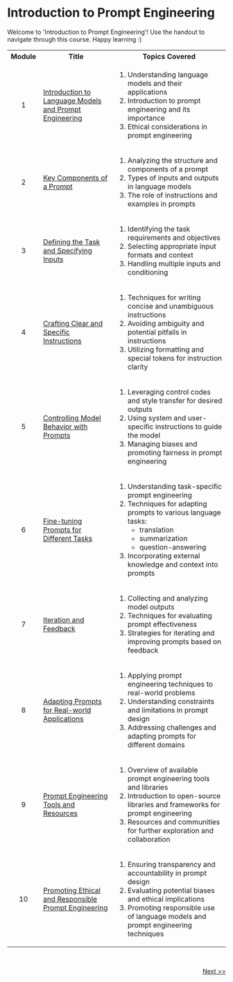 # Introduction to Prompt Engineering
<p> Welcome to 'Introduction to Prompt Engineering'! Use the handout to navigate through this course. Happy learning :)</p>
<table>
  <tr>
    <th>Module</th>
    <th>Title</th>
    <th>Topics Covered</th>
  </tr>
  <tr>
    <td><p align='center'>1</p></td>
    <td><a href="https://github.com/vennby/ChatGPT-University/blob/main/Prompt%20Engineering/Module%2001.md">Introduction to Language Models and Prompt Engineering</a></td>
    <td>
      <ol>
        <li>Understanding language models and their applications</li>
        <li>Introduction to prompt engineering and its importance</li>
        <li>Ethical considerations in prompt engineering</li>
      </ol>
    </td>
  </tr>
  <tr>
    <td><p align='center'>2</p></td>
    <td><a href="https://github.com/vennby/ChatGPT-University/blob/main/Prompt%20Engineering/Module%2002.md">Key Components of a Prompt</a></td>
    <td>
      <ol>
        <li>Analyzing the structure and components of a prompt</li>
        <li>Types of inputs and outputs in language models</li>
        <li>The role of instructions and examples in prompts</li>
      </ol>
    </td>
  </tr>
  <tr>
    <td><p align='center'>3</p></td>
    <td><a href="https://github.com/vennby/ChatGPT-University/blob/main/Prompt%20Engineering/Module%2003.md">Defining the Task and Specifying Inputs</a></td>
    <td>
      <ol>
        <li>Identifying the task requirements and objectives</li>
        <li>Selecting appropriate input formats and context</li>
        <li>Handling multiple inputs and conditioning</li>
      </ol>
    </td>
  </tr>
  <tr>
    <td><p align='center'>4</p></td>
    <td><a href="https://github.com/vennby/ChatGPT-University/blob/main/Prompt%20Engineering/Module%2004.md">Crafting Clear and Specific Instructions</a></td>
    <td>
      <ol>
        <li>Techniques for writing concise and unambiguous instructions</li>
        <li>Avoiding ambiguity and potential pitfalls in instructions</li>
        <li>Utilizing formatting and special tokens for instruction clarity</li>
      </ol>
    </td>
  </tr>
  <tr>
    <td><p align='center'>5</p></td>
    <td><a href="https://github.com/vennby/ChatGPT-University/blob/main/Prompt%20Engineering/Module%2005.md">Controlling Model Behavior with Prompts</a></td>
    <td>
      <ol>
        <li>Leveraging control codes and style transfer for desired outputs</li>
        <li>Using system and user-specific instructions to guide the model</li>
        <li>Managing biases and promoting fairness in prompt engineering</li>
      </ol>
    </td>
  </tr>
  <tr>
    <td><p align='center'>6</p></td>
    <td><a href="https://github.com/vennby/ChatGPT-University/blob/main/Prompt%20Engineering/Module%2006.md">Fine-tuning Prompts for Different Tasks</a></td>
    <td>
      <ol>
        <li>Understanding task-specific prompt engineering</li>
        <li>Techniques for adapting prompts to various language tasks: 
          <ul>
            <li>translation</li>
            <li>summarization</li>
            <li>question-answering</li>
          </ul>
        </li>
        <li>Incorporating external knowledge and context into prompts</li>
      </ol>
    </td>
  </tr>
  <tr>
    <td><p align='center'>7</p></td>
    <td><a href="https://github.com/vennby/ChatGPT-University/blob/main/Prompt%20Engineering/Module%2007.md">Iteration and Feedback</a></td>
    <td>
      <ol>
        <li>Collecting and analyzing model outputs</li>
        <li>Techniques for evaluating prompt effectiveness</li>
        <li>Strategies for iterating and improving prompts based on feedback</li>
      </ol>
    </td>
  </tr>
  <tr>
    <td><p align='center'>8</p></td>
    <td><a href="https://github.com/vennby/ChatGPT-University/blob/main/Prompt%20Engineering/Module%2008.md">Adapting Prompts for Real-world Applications</a></td>
    <td>
      <ol>
        <li>Applying prompt engineering techniques to real-world problems</li>
        <li>Understanding constraints and limitations in prompt design</li>
        <li>Addressing challenges and adapting prompts for different domains</li>
      </ol>
    </td>
  </tr>
  <tr>
    <td><p align='center'>9</p></td>
    <td><a href="https://github.com/vennby/ChatGPT-University/blob/main/Prompt%20Engineering/Module%2009.md">Prompt Engineering Tools and Resources</a></td>
    <td>
      <ol>
        <li>Overview of available prompt engineering tools and libraries</li>
        <li>Introduction to open-source libraries and frameworks for prompt engineering</li>
        <li>Resources and communities for further exploration and collaboration</li>
      </ol></td>
  </tr>
    <tr>
    <td><p align='center'>10</p></td>
    <td><a href="https://github.com/vennby/ChatGPT-University/blob/main/Prompt%20Engineering/Module%2010.md">Promoting Ethical and Responsible Prompt Engineering</a></td>
    <td>
      <ol>
        <li>Ensuring transparency and accountability in prompt design</li>
        <li>Evaluating potential biases and ethical implications</li>
        <li>Promoting responsible use of language models and prompt engineering techniques</li>
      </ol></td>
  </tr>
</table>

<br>

<p align="right"><a href="https://github.com/vennby/ChatGPT-University/blob/main/Prompt%20Engineering/Module%2001.md">Next >></a></p>
